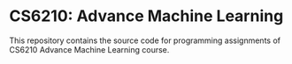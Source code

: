 # CS6210: Advance Machine Learning
This repository contains the source code for programming assignments of CS6210 Advance Machine Learning course.
